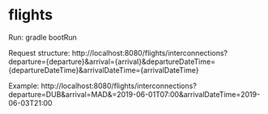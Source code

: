 # flights

Run: gradle bootRun

Request structure: http://localhost:8080/flights/interconnections?departure={departure}&arrival={arrival}&departureDateTime={departureDateTime}&arrivalDateTime={arrivalDateTime}

Example: http://localhost:8080/flights/interconnections?departure=DUB&arrival=MAD&=2019-06-01T07:00&arrivalDateTime=2019-06-03T21:00